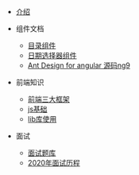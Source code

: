 
* [介绍](/)

* 组件文档
    * [目录组件](/component/catalog.md)
    * [日期选择器组件](/component/datePicker.md)
    * [Ant Design for angular 源码ng9](/component/antDesign源码思考.md)
* 前端知识
    * [前端三大框架](/knowledge/frame.md)
    * [js基础](/knowledge/js.md)
    * [lib库使用](/knowledge/lib.md)
* 面试
    * [面试题库](/interview/面试题库.md)
    * [2020年面试历程](/interview/面试历程.md)